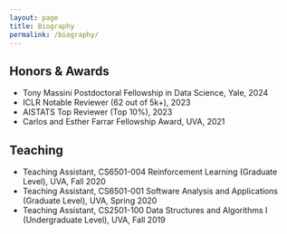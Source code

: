 ```yaml
---
layout: page
title: Biography
permalink: /biography/
---
```



<!-- ## **Education**
- **Ph.D.** in Computer Science @ [Univerisity of Virginia](https://engineering.virginia.edu/departments/computer-science) (2018-Present) 
- **M.S.** in Mechatronics Engineering @ [Harbin Institute of Technology](http://en.hit.edu.cn/) (2016-2018)
- **B.S.** in Mechanical Engineering & **B.A.** in English @ [Harbin Institute of Technology](http://en.hit.edu.cn/) (2012-2016)
- Exchange student @ [Monash University](https://www.monash.edu/) (2015) -->

<!--
## Services
- **Volunteer**
  - KDD'20
- **Conference Reviewer**
  - WSDM, KDD
  - AISTATS, ICML, NeurIPS, ICLR, IJCAI
  - GAMESEC
- **Journal Reviewer**
  - IEEE Transactions on Systems, Man and Cybernetics: Systems (SMCA)
  - ACM Transactions on Intelligent Systems and Technology (TIST) -->

## Honors & Awards
- Tony Massini Postdoctoral Fellowship in Data Science, Yale, 2024
- ICLR Notable Reviewer (62 out of 5k+), 2023
- AISTATS Top Reviewer (Top 10%), 2023
- Carlos and Esther Farrar Fellowship Award, UVA, 2021

<!--   - National Scholarship for Undergraduate Student, Ministry of Education of China, 2015 -->
<!--   - CSC Scholarship for Undergraduate Exchange Program, China Scholarship Council, 2015 -->
<!--   - Academic Award for Graduate Student, HIT, 2016 -->
<!--   - Graduation with Distinction, HIT, 2016 -->
<!--   - Outstanding Undergrad Thesis Award, HIT, 2016 -->

## Teaching
- Teaching Assistant, CS6501-004 Reinforcement Learning (Graduate Level), UVA, Fall 2020
- Teaching Assistant, CS6501-001 Software Analysis and Applications (Graduate Level), UVA, Spring 2020
- Teaching Assistant, CS2501-100 Data Structures and Algorithms I (Undergraduate Level), UVA, Fall 2019

<!--## Experience
- Data Scientist Intern, Walmart Labs, Summer 2020
- Research Intern, General Motors China Science Lab, China, Summer 2017
- Exchange Student, Monash University, Australia, Spring 2015  -->

<!-- - : Online Grocery User Sequential Modeling -->
<!-- - : Visual Scene Understanding for Autonomous Vehicles\ -->





